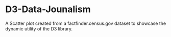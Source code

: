 # D3-Data-Jounalism
A Scatter plot created from a factfinder.census.gov dataset to showcase the dynamic utility of the D3 library.
